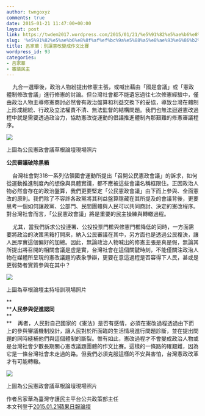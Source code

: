 ```yaml
---
author: twngoxyz
comments: true
date: 2015-01-21 11:47:00+00:00
layout: post
link: https://twdem2017.wordpress.com/2015/01/21/%e5%91%82%e5%ae%b6%e8%8f%af%ef%bc%9a%e5%88%a5%e8%ae%93%e6%86%b2%e6%94%b9%e8%ae%8a%e6%88%90%e4%bd%9c%e6%96%87%e6%af%94%e8%b3%bd/
slug: '%e5%91%82%e5%ae%b6%e8%8f%af%ef%bc%9a%e5%88%a5%e8%ae%93%e6%86%b2%e6%94%b9%e8%ae%8a%e6%88%90%e4%bd%9c%e6%96%87%e6%af%94%e8%b3%bd'
title: 呂家華：別讓憲改變成作文比賽
wordpress_id: 93
categories:
- 呂家華
- 審議民主
---
```


    九合一選舉後，政治人物紛提出修憲主張，或喊出藉由「國是會議」或「憲政體制修改會議」進行修憲的討論。但台灣社會都不能遺忘過往七次修憲經驗中，僅由政治人物主導修憲商討必然會有政治盤算和利益交換下的妥協，導致台灣在體制上形成總統、行政及立法權責不清、無法監督的結構問題。我們也無法迴避憲改過程中就是需要透過政治力，協助憲改從運動的倡議推進體制內那艱難的修憲審議程序。  
  


[![](https://twdem2017.files.wordpress.com/2015/01/14bd9-e88d89e6a0b9e8ab96e5a387e4b8bbe68c81-e680a1e7a2a7.jpg)](https://twdem2017.files.wordpress.com/2015/01/14bd9-e88d89e6a0b9e8ab96e5a387e4b8bbe68c81-e680a1e7a2a7.jpg)

上圖為公民憲政會議草根論壇現場照片 

  
**公民審議破除黑箱**  
  
    台灣社會對318一系列佔領國會運動所提出「召開公民憲政會議」的訴求，如何從運動推進制度內的想像與具體實踐，都不應被這些會議名稱框限住。正因政治人物必然會存在的政治盤算，我們更要堅定「公民憲政會議」由下而上參與、全面憲改的原則。我們除了不容許各政黨將其利益盤算隱藏在其所提及的會議背後，更要思考一個如何讓政黨、公部門、民間團體與人民可以共同商討、決定的憲改程序。對台灣社會而言，「公民憲政會議」將是重要的民主操練與轉轍過程。  
  
    尤其，當我們訴求公投連署、公投投票門檻與修憲門檻降低的同時，一方面需要將政治的決策黑箱打開來，納入公民審議在其中，另方面也是透過公民複決，讓人民厚實這個偏好的加總。因此，無論政治人物喊出的修憲主張是真是假，無論其所提出將召開的相關會議是虛是實，台灣社會在這個關鍵時刻，不能僅關注政治人物在媒體所呈現的憲改議題的表象爭辯，更要在意這過程是否容得下人民，甚或是更弱勢者實質參與在其中？  
  


[![](https://twdem2017.files.wordpress.com/2015/01/780e5-e88d89e6a0b9e8ab96e5a387e4b8bbe68c81-e4bbb2e5baad.jpg)](https://twdem2017.files.wordpress.com/2015/01/780e5-e88d89e6a0b9e8ab96e5a387e4b8bbe68c81-e4bbb2e5baad.jpg)

上圖為草根論壇主持培訓現場照片

**  
****人民參與促進認同**  
**  
**    再者，人民對自己國家的《憲法》是否有感情，必須在憲改過程透過由下而上的參與審議機制設計，讓人民對於所面臨的生活情境進行問題診斷，並在提出問題的同時縫補他們與這個體制的斷裂。惟有如此，憲改過程才不會變成政治人物或是台灣社會少數長期關心憲改議題團體的作文比賽。這樣的一條路的確艱難，因為它是一條台灣社會未走過的路。但我們必須克服這樣的不安與害怕，台灣憲政改革才有可能轉轍。  
  


[![](https://twdem2017.files.wordpress.com/2015/01/2b307-e88d89e6a0b9e8ab96e5a387e4b8bbe68c81.jpg)](https://twdem2017.files.wordpress.com/2015/01/2b307-e88d89e6a0b9e8ab96e5a387e4b8bbe68c81.jpg)

上圖為公民憲政會議草根論壇現場照片

  
  
作者呂家華為臺灣守護民主平台公共政策部主任  
本文刊登于[2015.01.21蘋果日報論壇](http://www.appledaily.com.tw/appledaily/article/headline/20150121/36341002/%E5%88%A5%E8%AE%93%E6%86%B2%E6%94%B9%E8%AE%8A%E6%88%90%E4%BD%9C%E6%96%87%E6%AF%94%E8%B3%BD%EF%BC%88%E5%91%82%E5%AE%B6%E8%8F%AF%EF%BC%89)
